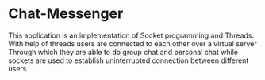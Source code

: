 # Chat-Messenger
This application is an implementation of Socket programming and Threads.
With help of threads users are connected to each other over a virtual server Through which they are able to  do group chat
and  personal chat 
while sockets are used to establish uninterrupted connection between different users.
